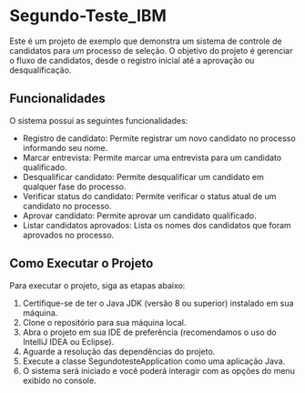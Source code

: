 # Segundo-Teste_IBM

Este é um projeto de exemplo que demonstra um sistema de controle de candidatos para um processo de seleção. O objetivo do projeto é gerenciar o fluxo de candidatos, desde o registro inicial até a aprovação ou desqualificação.

## Funcionalidades

O sistema possui as seguintes funcionalidades:

- Registro de candidato: Permite registrar um novo candidato no processo informando seu nome.
- Marcar entrevista: Permite marcar uma entrevista para um candidato qualificado.
- Desqualificar candidato: Permite desqualificar um candidato em qualquer fase do processo.
- Verificar status do candidato: Permite verificar o status atual de um candidato no processo.
- Aprovar candidato: Permite aprovar um candidato qualificado.
- Listar candidatos aprovados: Lista os nomes dos candidatos que foram aprovados no processo.

## Como Executar o Projeto

Para executar o projeto, siga as etapas abaixo:

1. Certifique-se de ter o Java JDK (versão 8 ou superior) instalado em sua máquina.
2. Clone o repositório para sua máquina local.
3. Abra o projeto em sua IDE de preferência (recomendamos o uso do IntelliJ IDEA ou Eclipse).
4. Aguarde a resolução das dependências do projeto.
5. Execute a classe SegundotesteApplication como uma aplicação Java.
6. O sistema será iniciado e você poderá interagir com as opções do menu exibido no console.
